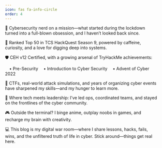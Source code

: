 ```yaml
---
icon: fas fa-info-circle
order: 4
---
```


🔐 Cybersecurity nerd on a mission—what started during the lockdown turned into a full-blown obsession, and I haven’t looked back since.

🎯 Ranked Top 50 in TCS HackQuest Season 9, powered by caffeine, curiosity, and a love for digging deep into systems.

🛡️ CEH v12 Certified, with a growing arsenal of TryHackMe achievements:

 • Pre-Security
 • Introduction to Cyber Security
 • Advent of Cyber 2022

👾 CTFs, real-world attack simulations, and years of organizing cyber events have sharpened my skills—and my hunger to learn more.

🧠 Where tech meets leadership: I’ve led ops, coordinated teams, and stayed on the frontlines of the cyber community.

🎮 Outside the terminal? I binge anime, outplay noobs in games, and recharge my brain with creativity.

💻 This blog is my digital war room—where I share lessons, hacks, fails, wins, and the unfiltered truth of life in cyber.
Stick around—things get real here.
